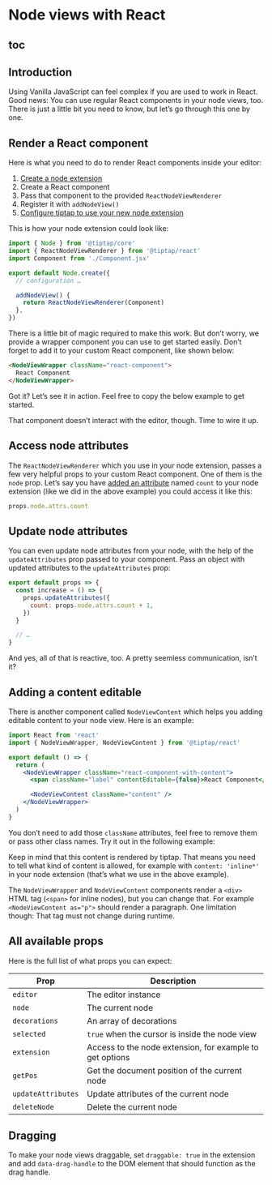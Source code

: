 # Node views with React

## toc

## Introduction
Using Vanilla JavaScript can feel complex if you are used to work in React. Good news: You can use regular React components in your node views, too. There is just a little bit you need to know, but let’s go through this one by one.

## Render a React component
Here is what you need to do to render React components inside your editor:

1. [Create a node extension](/guide/custom-extensions)
2. Create a React component
3. Pass that component to the provided `ReactNodeViewRenderer`
4. Register it with `addNodeView()`
5. [Configure tiptap to use your new node extension](/guide/configuration)

This is how your node extension could look like:

```js
import { Node } from '@tiptap/core'
import { ReactNodeViewRenderer } from '@tiptap/react'
import Component from './Component.jsx'

export default Node.create({
  // configuration …

  addNodeView() {
    return ReactNodeViewRenderer(Component)
  },
})
```

There is a little bit of magic required to make this work. But don’t worry, we provide a wrapper component you can use to get started easily. Don’t forget to add it to your custom React component, like shown below:

```html
<NodeViewWrapper className="react-component">
  React Component
</NodeViewWrapper>
```

Got it? Let’s see it in action. Feel free to copy the below example to get started.

<demo name="Guide/NodeViews/ReactComponent" />

That component doesn’t interact with the editor, though. Time to wire it up.

## Access node attributes
The `ReactNodeViewRenderer` which you use in your node extension, passes a few very helpful props to your custom React component. One of them is the `node` prop. Let’s say you have [added an attribute](/guide/custom-extensions#attributes) named `count` to your node extension (like we did in the above example) you could access it like this:

```js
props.node.attrs.count
```

## Update node attributes
You can even update node attributes from your node, with the help of the `updateAttributes` prop passed to your component. Pass an object with updated attributes to the `updateAttributes` prop:

```js
export default props => {
  const increase = () => {
    props.updateAttributes({
      count: props.node.attrs.count + 1,
    })
  }

  // …
}
```

And yes, all of that is reactive, too. A pretty seemless communication, isn’t it?

## Adding a content editable
There is another component called `NodeViewContent` which helps you adding editable content to your node view. Here is an example:

```jsx
import React from 'react'
import { NodeViewWrapper, NodeViewContent } from '@tiptap/react'

export default () => {
  return (
    <NodeViewWrapper className="react-component-with-content">
      <span className="label" contentEditable={false}>React Component</span>

      <NodeViewContent className="content" />
    </NodeViewWrapper>
  )
}
```

You don’t need to add those `className` attributes, feel free to remove them or pass other class names. Try it out in the following example:

<demo name="Guide/NodeViews/ReactComponentContent" />

Keep in mind that this content is rendered by tiptap. That means you need to tell what kind of content is allowed, for example with `content: 'inline*'` in your node extension (that’s what we use in the above example).

The `NodeViewWrapper` and `NodeViewContent` components render a `<div>` HTML tag (`<span>` for inline nodes), but you can change that. For example `<NodeViewContent as="p">` should render a paragraph. One limitation though: That tag must not change during runtime.

## All available props
Here is the full list of what props you can expect:

| Prop               | Description                                              |
| ------------------ | -------------------------------------------------------- |
| `editor`           | The editor instance                                      |
| `node`             | The current node                                         |
| `decorations`      | An array of decorations                                  |
| `selected`         | `true` when the cursor is inside the node view           |
| `extension`        | Access to the node extension, for example to get options |
| `getPos`           | Get the document position of the current node            |
| `updateAttributes` | Update attributes of the current node                    |
| `deleteNode`       | Delete the current node                                  |

## Dragging
To make your node views draggable, set `draggable: true` in the extension and add `data-drag-handle` to the DOM element that should function as the drag handle.

<!-- <demo name="Guide/NodeViews/DragHandle" /> -->
